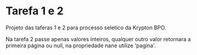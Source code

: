 # Tarefa 1 e 2
Projeto das taferas 1 e 2 para processo seletico da Krypton BPO.

Na tarefa 2 passe apenas valores inteiros, qualquer outro valor retornara a primeira página ou null, na propriedade nane utilize 'pagina'.
